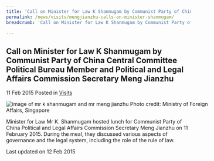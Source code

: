 ```yaml
---
title: 'Call on Minister for Law K Shanmugam by Communist Party of China Central Committee Political Bureau Member and Political and Legal Affairs Commission Secretary Meng Jianzhu'
permalink: /news/visits/mengjianzhu-calls-on-minister-shanmugam/
breadcrumb: 'Call on Minister for Law K Shanmugam by Communist Party of China Central Committee Political Bureau Member and Political and Legal Affairs Commission Secretary Meng Jianzhu'

---
```



<style>
.image {width: 600px;}
.image img {max-width: 100%;}
</style>

Call on Minister for Law K Shanmugam by Communist Party of China Central Committee Political Bureau Member and Political and Legal Affairs Commission Secretary Meng Jianzhu
---

11 Feb 2015 Posted in [Visits](/news/visits/)

<div class="image">
  <img src="/images/1423711387305.jpg/" alt="image of mr k shanmugam and mr meng jianzhu" alt="article" title="article">
  Photo credit: Ministry of Foreign Affairs, Singapore
  </div>

Minister for Law Mr K. Shanmugam hosted lunch for Communist Party of China Political and Legal Affairs Commission Secretary Meng Jianzhu on 11 February 2015. During the meal, they discussed various aspects of governance and the legal system, including the role of the rule of law.

<p class="right-side-updated">Last updated on 12 Feb 2015</p>
